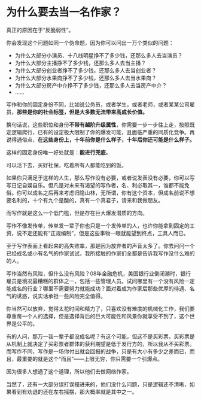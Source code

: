 # 为什么要去当一名作家？

真正的原因在于“反脆弱性”。

你会发现这个问题如同一个伪命题，因为你可以问出一万个类似的问题：

- 为什么大部分小演员、十八线明星挣不了多少钱，还那么多人去当演员？
- 为什么大部分主播挣不了多少钱，还那么多人去当主播？
- 为什么大部分创业者挣不了多少钱，还那么多人去当创业者？
- 为什么大部分水果商挣不了多少钱，还那么多人去当水果商？
- 为什么大部分房产中介挣不了多少钱，还那么多人去当房产中介？
- ……

写作和你的固定身份不同，比如说公务员，或者学生，或者老师，或者某某公司雇员，**那些是你的社会标签，但是大多数无法带来高成长价值。**

换句话说，这些职位和身份**不带有越阶升级属性**，你需要一步一步往上走，按照既定逻辑爬行，已有的设定极大限制了你的爆发可能，且面临严重的同质化竞争。再说得通俗点，**在这些身份上，十年前你是什么样子，十年后你还可能是什么样子。**

这样的固定身份唯一好处就是：**能进行兜底**。

可以活下去，买好社保，吃着所有人都能吃到的饭。

如果你只满足于这样的人生，那么写作没有必要，或者说发表没有必要，你可以写写日记自娱自乐。但凡是对未来有渴望的写作者，名、利必取其一，谁都不能免俗。你可以成名之后再来考虑归隐山林，无所谓，你有这个资本，但成名前说不想要名利的，十个有九个是酸的，真有一个真君子，请来和我做朋友。

而写作就是这么一个低门槛，但是存在巨大爆发潜质的方向。

写作不像发传单，传单发一辈子你也只是一个发传单的人，也许你能拿到固定的工资，说不定还能有“正规编制”，但是这些事物一眼就能望到终点，工具人而已。

至于写作表面上看起来的高失败率，那是因为放弃者的声音太多了。你去问问一个已经成名或小有名气的作家试试，我所接触的作家们全都是告诉我写作没什么难的的人。

写作当然有风险，但什么没有风险？08年金融危机，美国银行业倒闭潮时，银行雇员是境况最糟糕的群体之一，包括一些管理人员。试问哪里有一个没有风险一定能成名的行业？哪里不需要努力就能成功？面对着成为作家后那些优厚的待遇、名气的诱惑，说实话承担一些风险完全值得。

你当然可以放弃，觉得太花时间和精力了，只喜欢没有难度的机械化工作，我们要尊重每一个人的选择，但是选择背后的巨大可能性和风景你就享受不到了，这个世界是公平的。

有的人问，那万一我一辈子都没成名呢？有这个可能，但这不是买彩票，买彩票是从机制上就决定了买彩票者群体的获利期望是低于发行方的，所以我从不买彩票。而写作不同，写作是一场你付出就会回报的战争，只是有大小有多少之差而已，而且，最重要的就是这个“而且”——上限无穷，你只需要一个引爆点。

因为很多人想通了这个道理，所以他们去做网络作家。

当然了，还有一大部分误打误撞进来的，他们没什么问题，只是逻辑还不清晰，如果看到有劝退的还在左右摇摆，那大概率就是其中之一。

# 